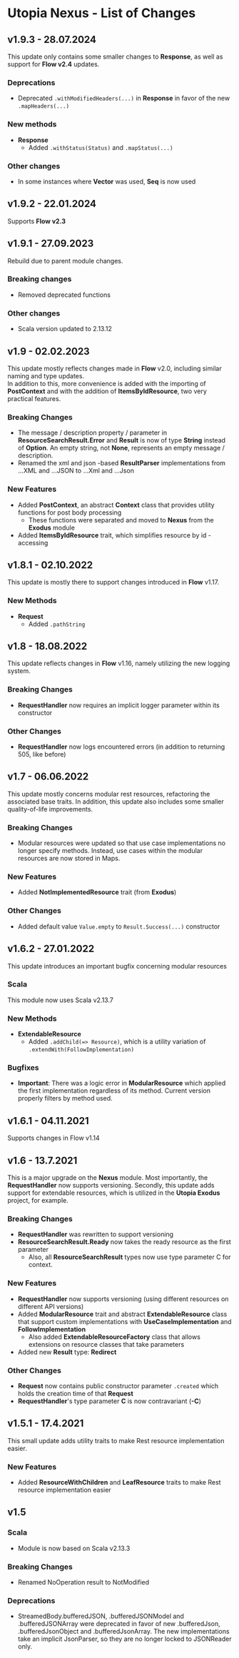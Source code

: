# Utopia Nexus - List of Changes

## v1.9.3 - 28.07.2024
This update only contains some smaller changes to **Response**, as well as support for **Flow v2.4** updates.
### Deprecations
- Deprecated `.withModifiedHeaders(...)` in **Response** in favor of the new `.mapHeaders(...)`
### New methods
- **Response**
  - Added `.withStatus(Status)` and `.mapStatus(...)`
### Other changes
- In some instances where **Vector** was used, **Seq** is now used

## v1.9.2 - 22.01.2024
Supports **Flow v2.3**

## v1.9.1 - 27.09.2023
Rebuild due to parent module changes.
### Breaking changes
- Removed deprecated functions
### Other changes
- Scala version updated to 2.13.12

## v1.9 - 02.02.2023
This update mostly reflects changes made in **Flow** v2.0, including similar naming and type updates.  
In addition to this, more convenience is added with the importing of **PostContext** and with the addition of 
**ItemsByIdResource**, two very practical features.
### Breaking Changes
- The message / description property / parameter in **ResourceSearchResult.Error** and **Result** is now of 
  type **String** instead of **Option**. An empty string, not **None**, represents an empty message / description.
- Renamed the xml and json -based **ResultParser** implementations from ...XML and ...JSON to ...Xml and ...Json
### New Features
- Added **PostContext**, an abstract **Context** class that provides utility functions for post body processing
  - These functions were separated and moved to **Nexus** from the **Exodus** module
- Added **ItemsByIdResource** trait, which simplifies resource by id -accessing

## v1.8.1 - 02.10.2022
This update is mostly there to support changes introduced in **Flow** v1.17.
### New Methods
- **Request**
  - Added `.pathString`

## v1.8 - 18.08.2022
This update reflects changes in **Flow** v1.16, namely utilizing the new logging system.
### Breaking Changes
- **RequestHandler** now requires an implicit logger parameter within its constructor
### Other Changes
- **RequestHandler** now logs encountered errors (in addition to returning 505, like before)

## v1.7 - 06.06.2022
This update mostly concerns modular rest resources, refactoring the associated base traits. 
In addition, this update also includes some smaller quality-of-life improvements.
### Breaking Changes
- Modular resources were updated so that use case implementations no longer specify methods. Instead, use cases within 
  the modular resources are now stored in Maps.
### New Features
- Added **NotImplementedResource** trait (from **Exodus**)
### Other Changes
- Added default value `Value.empty` to `Result.Success(...)` constructor

## v1.6.2 - 27.01.2022
This update introduces an important bugfix concerning modular resources
### Scala
This module now uses Scala v2.13.7
### New Methods
- **ExtendableResource**
  - Added `.addChild(=> Resource)`, which is a utility variation of `.extendWith(FollowImplementation)`
### Bugfixes
- **Important**: There was a logic error in **ModularResource** which applied the first implementation 
  regardless of its method. Current version properly filters by method used.

## v1.6.1 - 04.11.2021
Supports changes in Flow v1.14

## v1.6 - 13.7.2021
This is a major upgrade on the **Nexus** module. Most importantly, the **RequestHandler** now supports 
versioning. Secondly, this update adds support for extendable resources, which is utilized in the 
**Utopia Exodus** project, for example.
### Breaking Changes
- **RequestHandler** was rewritten to support versioning
- **ResourceSearchResult.Ready** now takes the ready resource as the first parameter
  - Also, all **ResourceSearchResult** types now use type parameter C for context.
### New Features
- **RequestHandler** now supports versioning (using different resources on different API versions)
- Added **ModularResource** trait and abstract **ExtendableResource** class that support 
  custom implementations with **UseCaseImplementation** and **FollowImplementation**
  - Also added **ExtendableResourceFactory** class that allows extensions on resource classes that take parameters
- Added new **Result** type: **Redirect**
### Other Changes
- **Request** now contains public constructor parameter `.created` 
  which holds the creation time of that **Request**
- **RequestHandler**'s type parameter **C** is now contravariant (**-C**)

## v1.5.1 - 17.4.2021
This small update adds utility traits to make Rest resource implementation easier.
### New Features
- Added **ResourceWithChildren** and **LeafResource** traits to make Rest resource 
  implementation easier

## v1.5
### Scala
- Module is now based on Scala v2.13.3
### Breaking Changes
- Renamed NoOperation result to NotModified
### Deprecations
- StreamedBody.bufferedJSON, .bufferedJSONModel and .bufferedJSONArray were deprecated in favor of new 
.bufferedJson, .bufferedJsonObject and .bufferedJsonArray. The new implementations take an implicit 
JsonParser, so they are no longer locked to JSONReader only.
